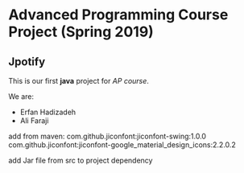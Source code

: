 # Advanced Programming Course Project (Spring 2019)
## Jpotify
This is our first **java** project for _AP course_.


We are:
 * Erfan Hadizadeh
 * Ali Faraji
 
add from maven:
com.github.jiconfont:jiconfont-swing:1.0.0
com.github.jiconfont:jiconfont-google_material_design_icons:2.2.0.2

add Jar file from src to project dependency

    
